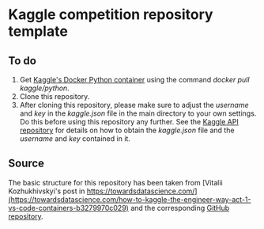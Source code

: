 # Kaggle competition repository template

## To do

1. Get [Kaggle's Docker Python container](https://github.com/Kaggle/docker-python) using the command *docker pull kaggle/python*.
2. Clone this repository.
3. After cloning this repository, please make sure to adjust the *username* and *key* in the *kaggle.json* file in the main directory to your own settings. Do this before using this repository any further. See the [Kaggle API repository](https://github.com/Kaggle/kaggle-api#api-credentials) for details on how to obtain the *kaggle.json* file and the *username* and *key* contained in it.

## Source

The basic structure for this repository has been taken from [Vitalii Kozhukhivskyi's post in https://towardsdatascience.com/](https://towardsdatascience.com/how-to-kaggle-the-engineer-way-act-1-vs-code-containers-b3279970c029) and the corresponding [GitHub repository](https://github.com/Witalia008/kaggle-public).
